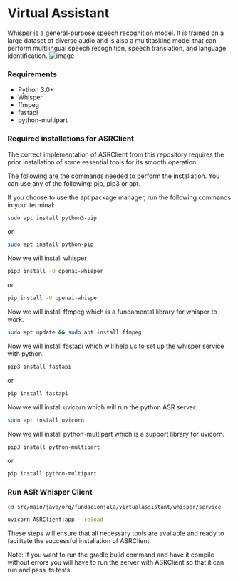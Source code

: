 # Virtual Assistant

Whisper is a general-purpose speech recognition model. It is trained on a large dataset of diverse audio and is also a multitasking model that can perform multilingual speech recognition, speech translation, and language identification.
![image](https://raw.githubusercontent.com/openai/whisper/main/approach.png)
### Requirements
- Python 3.0+
- Whisper
- ffmpeg
- fastapi
- python-multipart
### Required installations for ASRClient
The correct implementation of ASRClient from this repository requires the prior installation of some essential tools for its smooth operation.

The following are the commands needed to perform the installation. You can use any of the following: pip, pip3 or apt.

If you choose to use the apt package manager, run the following commands in your terminal:

```bash
sudo apt install python3-pip
```
or 
```bash
sudo apt install python-pip
```
Now we will install whisper

```bash
pip3 install -U openai-whisper
```
or
```bash
pip install -U openai-whisper
```
Now we will install ffmpeg which is a fundamental library for whisper to work. 

```bash
sudo apt update && sudo apt install ffmpeg
```
Now we will install fastapi which will help us to set up the whisper service with python.

```bash
pip3 install fastapi
```
or
```bash
pip install fastapi
```
Now we will install uvicorn which will run the python ASR server. 

```bash
sudo apt install uvicorn
```
Now we will install python-multipart which is a support library for uvicorn.
```bash
pip3 install python-multipart
```
or
```bash
pip install python-multipart
```
### Run ASR Whisper Client
```bash
cd src/main/java/org/fundacionjala/virtualassistant/whisper/service
```
```bash
uvicorn ASRClient:app --reload
```
These steps will ensure that all necessary tools are available and ready to facilitate the successful installation of ASRClient.

Note: If you want to run the gradle build command and have it compile without errors you will have to run the server with ASRClient so that it can run and pass its tests.
